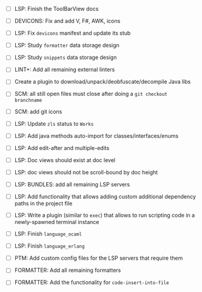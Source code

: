 
- [ ] LSP: Finish the ToolBarView docs
- [ ] DEVICONS: Fix and add V, F#, AWK, icons
- [ ] LSP: Fix `devicons` manifest and update its stub
- [ ] LSP: Study `formatter` data storage design
- [ ] LSP: Study `snippets` data storage design
- [ ] LINT+: Add all remaining external linters
- [ ] Create a plugin to download/unpack/deobfuscate/decompile Java libs

- [ ] SCM: all still open files must close after doing a `git checkout branchname`
- [ ] SCM: add git icons
- [ ] LSP: Update `zls` status to `Works`
- [ ] LSP: Add java methods auto-import for classes/interfaces/enums
- [ ] LSP: Add edit-after and multiple-edits
- [ ] LSP: Doc views should exist at doc level
- [ ] LSP: doc views should not be scroll-bound by doc height
- [ ] LSP: BUNDLES: add all remaining LSP servers
- [ ] LSP: Add functionality that allows adding custom additional dependency paths in the project file
- [ ] LSP: Write a plugin (similar to `exec`) that allows to run scripting code in a newly-spawned terminal instance
- [ ] LSP: Finish `language_ocaml`
- [ ] LSP: Finish `language_erlang`
- [ ] PTM: Add custom config files for the LSP servers that require them
- [ ] FORMATTER: Add all remaining formatters
- [ ] FORMATTER: Add the functionality for `code-insert-into-file`

